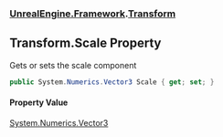 ### [UnrealEngine.Framework](./UnrealEngine-Framework.md 'UnrealEngine.Framework').[Transform](./Transform.md 'UnrealEngine.Framework.Transform')
## Transform.Scale Property
Gets or sets the scale component  
```csharp
public System.Numerics.Vector3 Scale { get; set; }
```
#### Property Value
[System.Numerics.Vector3](https://docs.microsoft.com/en-us/dotnet/api/System.Numerics.Vector3 'System.Numerics.Vector3')  
